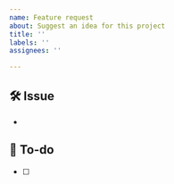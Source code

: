 ```yaml
---
name: Feature request
about: Suggest an idea for this project
title: ''
labels: ''
assignees: ''

---
```


## 🛠 Issue

<!-- 이유에 대해 설명해주세요. -->
- 

## 📝 To-do

<!-- 해야 할 일을 적어주세요. -->

- [ ]
